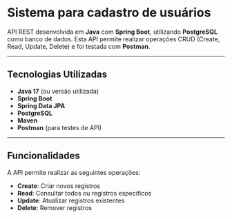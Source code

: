 # Sistema para cadastro de usuários

API REST desenvolvida em **Java** com **Spring Boot**, utilizando **PostgreSQL** como banco de dados. Esta API permite realizar operações CRUD (Create, Read, Update, Delete) e foi testada com **Postman**.

---

## Tecnologias Utilizadas

- **Java 17** (ou versão utilizada)  
- **Spring Boot**  
- **Spring Data JPA**  
- **PostgreSQL**  
- **Maven**  
- **Postman** (para testes de API)  

---

## Funcionalidades

A API permite realizar as seguintes operações:

- **Create**: Criar novos registros  
- **Read**: Consultar todos ou registros específicos  
- **Update**: Atualizar registros existentes  
- **Delete**: Remover registros  




